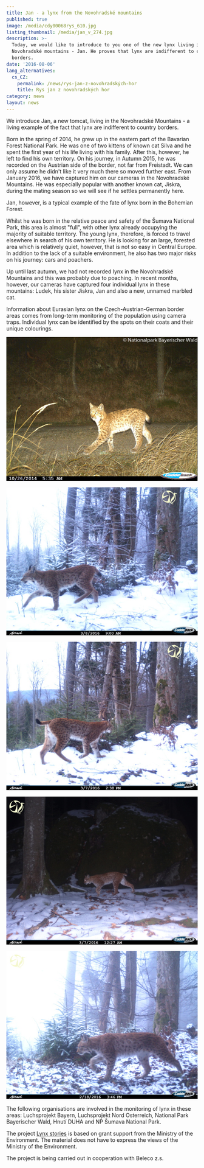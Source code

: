 ```yaml
---
title: Jan - a lynx from the Novohradské mountains
published: true
image: /media/cdy00068rys_610.jpg
listing_thumbnail: /media/jan_v_274.jpg
description: >-
  Today, we would like to introduce to you one of the new lynx living in the
  Novohradské mountains - Jan. He proves that lynx are indifferent to country
  borders.
date: '2016-08-06'
lang_alternatives:
  cs_CZ:
    permalink: /news/rys-jan-z-novohradských-hor
    title: Rys jan z novohradských hor
category: news
layout: news
---
```

We introduce Jan, a new tomcat, living in the Novohradské Mountains - a living example of the fact that lynx are indifferent to country borders. 

Born in the spring of 2014, he grew up in the eastern part of the Bavarian Forest National Park. He was one of two kittens of known cat Silva and he spent the first year of his life living with his family. After this, however, he left to find his own territory. On his journey, in Autumn 2015, he was recorded on the Austrian side of the border, not far from Freistadt. We can only assume he didn't like it very much there so moved further east. From January 2016, we have captured him on our cameras in the Novohradské Mountains. He was especially popular with another known cat, Jiskra, during the mating season so we will see if he settles permanently here.

Jan, however, is a typical example of the fate of lynx born in the Bohemian Forest.

Whilst he was born in the relative peace and safety of the Šumava National Park, this area is almost "full", with other lynx already occupying the majority of suitable territory. The young lynx, therefore, is forced to travel elsewhere in search of his own territory. He is looking for an large, forested area which is relatively quiet, however, that is not so easy in Central Europe. In addition to the lack of a suitable environment, he also has two major risks on his journey: cars and poachers.

Up until last autumn, we had not recorded lynx in the Novohradské Mountains and this was probably due to poaching. In recent months, however, our cameras have captured four individual lynx in these mountains: Ludek, his sister Jiskra, Jan and also a new, unnamed marbled cat.

Information about Eurasian lynx on the Czech-Austrian-German border areas comes from long-term monitoring of the population using camera traps. Individual lynx can be identified by the spots on their coats and their unique colourings.

![](/media/silva_juv.14-1_jan_610.jpg "Mladý Jan")

![](/media/cdy00085rys_610.jpg)

![](/media/cdy00079rys_610.jpg)

![](/media/cdy00071rys_610.jpg)

![](/media/cdy00065rys_610.jpg)

The following organisations are involved in the monitoring of lynx in these areas: Luchsprojekt Bayern, Luchsprojekt Nord Osterreich, National Park Bayerischer Wald, Hnutí DUHA and NP Šumava National Park.

The project [Lynx stories](https://en.alkawildlife.eu/projects/lynx-stories) is based on grant support from the Ministry of the Environment. The material does not have to express the views of the Ministry of the Environment.

The project is being carried out in cooperation with Beleco z.s.
